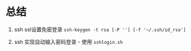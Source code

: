 # 总结

1. ssh ssl设置免密登录
   `ssh-keygen -t rsa [-P ''] [-f '~/.ssh/id_rsa']`

2. ssh 实现自动输入密码登录 - 使用 `sshlogin.sh`